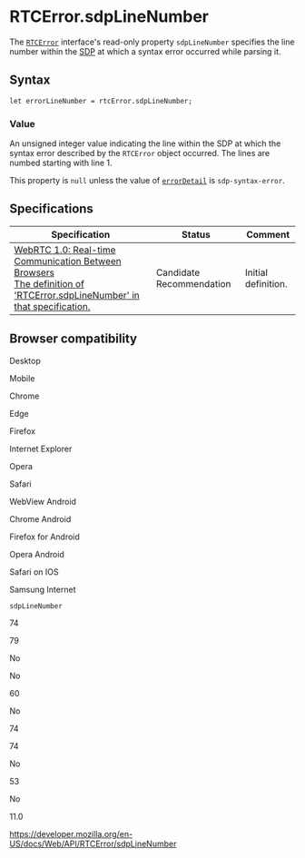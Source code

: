 RTCError.sdpLineNumber
======================

The [`RTCError`](../rtcerror) interface's read-only property `sdpLineNumber` specifies the line number within the [SDP](https://developer.mozilla.org/en-US/docs/Glossary/SDP) at which a syntax error occurred while parsing it.

Syntax
------

    let errorLineNumber = rtcError.sdpLineNumber;

### Value

An unsigned integer value indicating the line within the SDP at which the syntax error described by the `RTCError` object occurred. The lines are numbed starting with line 1.

This property is `null` unless the value of [`errorDetail`](errordetail) is `sdp-syntax-error`.

Specifications
--------------

<table><thead><tr class="header"><th>Specification</th><th>Status</th><th>Comment</th></tr></thead><tbody><tr class="odd"><td><a href="https://w3c.github.io/webrtc-pc/#dom-rtcerror-sdplinenumber">WebRTC 1.0: Real-time Communication Between Browsers<br />
<span class="small">The definition of 'RTCError.sdpLineNumber' in that specification.</span></a></td><td><span class="spec-cr">Candidate Recommendation</span></td><td>Initial definition.</td></tr></tbody></table>

Browser compatibility
---------------------

Desktop

Mobile

Chrome

Edge

Firefox

Internet Explorer

Opera

Safari

WebView Android

Chrome Android

Firefox for Android

Opera Android

Safari on IOS

Samsung Internet

`sdpLineNumber`

74

79

No

No

60

No

74

74

No

53

No

11.0

<a href="https://developer.mozilla.org/en-US/docs/Web/API/RTCError/sdpLineNumber" class="_attribution-link">https://developer.mozilla.org/en-US/docs/Web/API/RTCError/sdpLineNumber</a>
